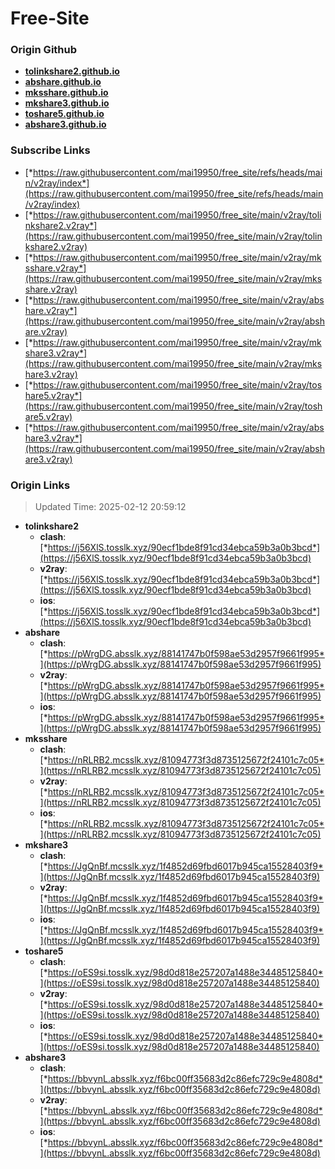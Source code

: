 # Free-Site

### Origin Github

- [**tolinkshare2.github.io**](https://github.com/tolinkshare2/tolinkshare2.github.io)
- [**abshare.github.io**](https://github.com/abshare/abshare.github.io)
- [**mksshare.github.io**](https://github.com/mksshare/mksshare.github.io)
- [**mkshare3.github.io**](https://github.com/mkshare3/mkshare3.github.io)
- [**toshare5.github.io**](https://github.com/toshare5/toshare5.github.io)
- [**abshare3.github.io**](https://github.com/abshare3/abshare3.github.io)

### Subscribe Links

- [*https://raw.githubusercontent.com/mai19950/free_site/refs/heads/main/v2ray/index*](https://raw.githubusercontent.com/mai19950/free_site/refs/heads/main/v2ray/index)
- [*https://raw.githubusercontent.com/mai19950/free_site/main/v2ray/tolinkshare2.v2ray*](https://raw.githubusercontent.com/mai19950/free_site/main/v2ray/tolinkshare2.v2ray)
- [*https://raw.githubusercontent.com/mai19950/free_site/main/v2ray/mksshare.v2ray*](https://raw.githubusercontent.com/mai19950/free_site/main/v2ray/mksshare.v2ray)
- [*https://raw.githubusercontent.com/mai19950/free_site/main/v2ray/abshare.v2ray*](https://raw.githubusercontent.com/mai19950/free_site/main/v2ray/abshare.v2ray)
- [*https://raw.githubusercontent.com/mai19950/free_site/main/v2ray/mkshare3.v2ray*](https://raw.githubusercontent.com/mai19950/free_site/main/v2ray/mkshare3.v2ray)
- [*https://raw.githubusercontent.com/mai19950/free_site/main/v2ray/toshare5.v2ray*](https://raw.githubusercontent.com/mai19950/free_site/main/v2ray/toshare5.v2ray)
- [*https://raw.githubusercontent.com/mai19950/free_site/main/v2ray/abshare3.v2ray*](https://raw.githubusercontent.com/mai19950/free_site/main/v2ray/abshare3.v2ray)

### Origin Links

> Updated Time: 2025-02-12 20:59:12

- **tolinkshare2**
  - **clash**: [*https://j56XlS.tosslk.xyz/90ecf1bde8f91cd34ebca59b3a0b3bcd*](https://j56XlS.tosslk.xyz/90ecf1bde8f91cd34ebca59b3a0b3bcd)
  - **v2ray**: [*https://j56XlS.tosslk.xyz/90ecf1bde8f91cd34ebca59b3a0b3bcd*](https://j56XlS.tosslk.xyz/90ecf1bde8f91cd34ebca59b3a0b3bcd)
  - **ios**: [*https://j56XlS.tosslk.xyz/90ecf1bde8f91cd34ebca59b3a0b3bcd*](https://j56XlS.tosslk.xyz/90ecf1bde8f91cd34ebca59b3a0b3bcd)
- **abshare**
  - **clash**: [*https://pWrgDG.absslk.xyz/88141747b0f598ae53d2957f9661f995*](https://pWrgDG.absslk.xyz/88141747b0f598ae53d2957f9661f995)
  - **v2ray**: [*https://pWrgDG.absslk.xyz/88141747b0f598ae53d2957f9661f995*](https://pWrgDG.absslk.xyz/88141747b0f598ae53d2957f9661f995)
  - **ios**: [*https://pWrgDG.absslk.xyz/88141747b0f598ae53d2957f9661f995*](https://pWrgDG.absslk.xyz/88141747b0f598ae53d2957f9661f995)
- **mksshare**
  - **clash**: [*https://nRLRB2.mcsslk.xyz/81094773f3d8735125672f24101c7c05*](https://nRLRB2.mcsslk.xyz/81094773f3d8735125672f24101c7c05)
  - **v2ray**: [*https://nRLRB2.mcsslk.xyz/81094773f3d8735125672f24101c7c05*](https://nRLRB2.mcsslk.xyz/81094773f3d8735125672f24101c7c05)
  - **ios**: [*https://nRLRB2.mcsslk.xyz/81094773f3d8735125672f24101c7c05*](https://nRLRB2.mcsslk.xyz/81094773f3d8735125672f24101c7c05)
- **mkshare3**
  - **clash**: [*https://JgQnBf.mcsslk.xyz/1f4852d69fbd6017b945ca15528403f9*](https://JgQnBf.mcsslk.xyz/1f4852d69fbd6017b945ca15528403f9)
  - **v2ray**: [*https://JgQnBf.mcsslk.xyz/1f4852d69fbd6017b945ca15528403f9*](https://JgQnBf.mcsslk.xyz/1f4852d69fbd6017b945ca15528403f9)
  - **ios**: [*https://JgQnBf.mcsslk.xyz/1f4852d69fbd6017b945ca15528403f9*](https://JgQnBf.mcsslk.xyz/1f4852d69fbd6017b945ca15528403f9)
- **toshare5**
  - **clash**: [*https://oES9si.tosslk.xyz/98d0d818e257207a1488e34485125840*](https://oES9si.tosslk.xyz/98d0d818e257207a1488e34485125840)
  - **v2ray**: [*https://oES9si.tosslk.xyz/98d0d818e257207a1488e34485125840*](https://oES9si.tosslk.xyz/98d0d818e257207a1488e34485125840)
  - **ios**: [*https://oES9si.tosslk.xyz/98d0d818e257207a1488e34485125840*](https://oES9si.tosslk.xyz/98d0d818e257207a1488e34485125840)
- **abshare3**
  - **clash**: [*https://bbvynL.absslk.xyz/f6bc00ff35683d2c86efc729c9e4808d*](https://bbvynL.absslk.xyz/f6bc00ff35683d2c86efc729c9e4808d)
  - **v2ray**: [*https://bbvynL.absslk.xyz/f6bc00ff35683d2c86efc729c9e4808d*](https://bbvynL.absslk.xyz/f6bc00ff35683d2c86efc729c9e4808d)
  - **ios**: [*https://bbvynL.absslk.xyz/f6bc00ff35683d2c86efc729c9e4808d*](https://bbvynL.absslk.xyz/f6bc00ff35683d2c86efc729c9e4808d)
